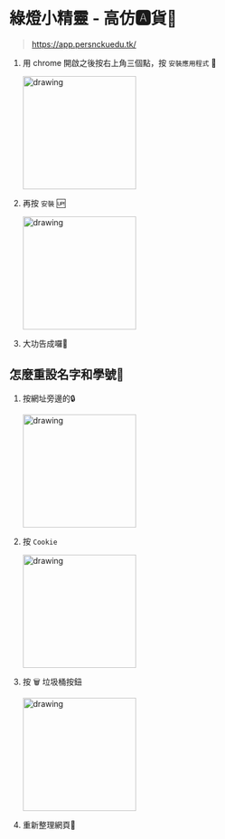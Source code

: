 # 綠燈小精靈 - 高仿🅰貨🐢

> https://app.persnckuedu.tk/
1. 用 chrome 開啟之後按右上角三個點，按 `安裝應用程式` 🥺
   
   <img src="https://i.imgur.com/kML5Jru.jpg" alt="drawing" width="200"/>

2. 再按 `安裝` 🆙

    <img src="https://i.imgur.com/vfuYDIv.jpg" alt="drawing" width="200"/>

3. 大功告成囉🐢


## 怎麼重設名字和學號🥺

1. 按網址旁邊的🔒
   
    <img src="https://i.imgur.com/YkYqG6z.jpg" alt="drawing" width="200"/>

1. 按 `Cookie`
    
    <img src="https://i.imgur.com/Z0CuDJE.jpg" alt="drawing" width="200"/>

1. 按 🗑 垃圾桶按鈕 

    <img src="https://i.imgur.com/n49HyWG.jpg" alt="drawing" width="200"/>

1. 重新整理網頁🐍

<!--eri24816 到此一遊-->
